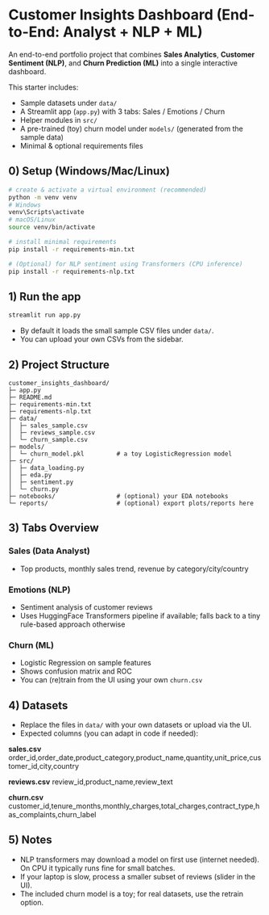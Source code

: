 # Customer Insights Dashboard (End-to-End: Analyst + NLP + ML)

An end-to-end portfolio project that combines **Sales Analytics**, **Customer Sentiment (NLP)**, and **Churn Prediction (ML)** into a single interactive dashboard.

This starter includes:
- Sample datasets under `data/`
- A Streamlit app (`app.py`) with 3 tabs: Sales / Emotions / Churn
- Helper modules in `src/`
- A pre-trained (toy) churn model under `models/` (generated from the sample data)
- Minimal & optional requirements files

## 0) Setup (Windows/Mac/Linux)

```bash
# create & activate a virtual environment (recommended)
python -m venv venv
# Windows
venv\Scripts\activate
# macOS/Linux
source venv/bin/activate

# install minimal requirements
pip install -r requirements-min.txt

# (Optional) for NLP sentiment using Transformers (CPU inference)
pip install -r requirements-nlp.txt
```

## 1) Run the app

```bash
streamlit run app.py
```

- By default it loads the small sample CSV files under `data/`.
- You can upload your own CSVs from the sidebar.

## 2) Project Structure

```
customer_insights_dashboard/
├─ app.py
├─ README.md
├─ requirements-min.txt
├─ requirements-nlp.txt
├─ data/
│  ├─ sales_sample.csv
│  ├─ reviews_sample.csv
│  └─ churn_sample.csv
├─ models/
│  └─ churn_model.pkl         # a toy LogisticRegression model
├─ src/
│  ├─ data_loading.py
│  ├─ eda.py
│  ├─ sentiment.py
│  └─ churn.py
├─ notebooks/                 # (optional) your EDA notebooks
└─ reports/                   # (optional) export plots/reports here
```

## 3) Tabs Overview

### Sales (Data Analyst)
- Top products, monthly sales trend, revenue by category/city/country

### Emotions (NLP)
- Sentiment analysis of customer reviews
- Uses HuggingFace Transformers pipeline if available; falls back to a tiny rule-based approach otherwise

### Churn (ML)
- Logistic Regression on sample features
- Shows confusion matrix and ROC
- You can (re)train from the UI using your own `churn.csv`

## 4) Datasets

- Replace the files in `data/` with your own datasets or upload via the UI.
- Expected columns (you can adapt in code if needed):

**sales.csv**
order_id,order_date,product_category,product_name,quantity,unit_price,customer_id,city,country

**reviews.csv**
review_id,product_name,review_text

**churn.csv**
customer_id,tenure_months,monthly_charges,total_charges,contract_type,has_complaints,churn_label

## 5) Notes

- NLP transformers may download a model on first use (internet needed). On CPU it typically runs fine for small batches.
- If your laptop is slow, process a smaller subset of reviews (slider in the UI).
- The included churn model is a toy; for real datasets, use the retrain option.
